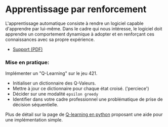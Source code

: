 # Apprentissage par renforcement

L'apprentissage automatique consiste à rendre un logiciel capable d'apprendre par lui-même. Dans le cadre qui nous intéresse, le logiciel doit apprendre un comportement dynamique à adopter et en renforçant ces connaissances avec sa propre expérience. 

- [Support (PDF)](https://raw.githubusercontent.com/ceri-num/module-DUU/master/notions/reinforcement.pdf)

### Mise en pratique:

Implémenter un "Q-Learning" sur le jeu 421.

- Initialiser un dictionnaire des Q-Valeurs.
- Mettre à jour ce dictionnaire pour chaque état croisé. ('perciece')
- Décider sur une modalité `epsilon greedy`
- Identifier dans votre cadre professionnel une problématique de prise de décision séquentielle.

Plus de détail sur la page de [Q-learning en python](./q-learning.md) proposant une aide pour une implémentation simple.

<!--
## Appréhender un système plus complexe

La difficulté ensuite consiste à d'appréhender des systèmes plus complexes.

Le jeu Zombie Dice par exemple est un autre jeu de dés de type "stop" and "go" ou l'évolution du jeu dépend de dés pris pris dans une réserve de dés. Il y a donc une double combinatoire sur le lancer de dés et sur leur sélection. 

* entrer dans [jeu-ZombieDice](https://replit.com/repls/@ChefProjetIA21/jeu-ZombieDice)
* Faire un **Fork** du projet **ready-ZombieDice**
* Tenter d'appliquer du qlearning sur **ZombieDice**
-->